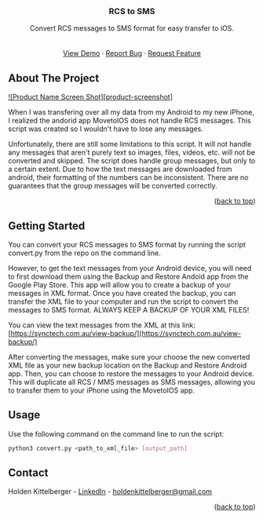 <a id="readme-top"></a>

<!-- PROJECT LOGO -->
<br />
<div align="center">
  <a href="https://github.com/hkittelberger/RCStoSMS">
  </a>

<h3 align="center">RCS to SMS</h3>

  <p align="center">
    Convert RCS messages to SMS format for easy transfer to iOS.
    <br />
    <br />
    <br />
    <a href="https://github.com/hkittelberger/RCStoSMS">View Demo</a>
    &middot;
    <a href="https://github.com/hkittelberger/RCStoSMS/issues/new?labels=bug&template=bug-report---.md">Report Bug</a>
    &middot;
    <a href="https://github.com/hkittelberger/RCStoSMS/issues/new?labels=enhancement&template=feature-request---.md">Request Feature</a>
  </p>
</div>


<!-- ABOUT THE PROJECT -->
## About The Project

[![Product Name Screen Shot][product-screenshot]](https://example.com)

When I was transfering over all my data from my Android to my new iPhone,
I realized the andorid app MovetoIOS does not handle RCS messages. This
script was created so I wouldn't have to lose any messages.

Unfortunately, there are still some limitations to this script. It will not 
handle any messages that aren't purely text so images, files, videos, etc.
will not be converted and skipped. The script does handle group messages, but
only to a certain extent. Due to how the text messages are downloaded from
android, their formatting of the numbers can be inconsistent. There are no
guarantees that the group messages will be converted correctly.

<p align="right">(<a href="#readme-top">back to top</a>)</p>


<!-- GETTING STARTED -->
## Getting Started

You can convert your RCS messages to SMS format by running the script
convert.py from the repo on the command line. 

However, to get the text messages from your Android device, you will need to 
first download them using the Backup and Restore Andoid app from the Google 
Play Store. This app will allow you to create a backup of your messages in XML
format. Once you have created the backup, you can transfer the XML file to your
computer and run the script to convert the messages to SMS format. ALWAYS KEEP
A BACKUP OF YOUR XML FILES! 

You can view the text messages from the XML at this link:
[https://synctech.com.au/view-backup/](https://synctech.com.au/view-backup/)

After converting the messages, make sure your choose the new converted XML file
as your new backup location on the Backup and Restore Android app. Then, you 
can choose to restore the messages to your Android device. This will duplicate
all RCS / MMS messages as SMS messages, allowing you to transfer them to your
iPhone using the MovetoIOS app.

<!-- USAGE EXAMPLES -->
## Usage

Use the following command on the command line to run the script:

```sh
python3 convert.py <path_to_xml_file> [output_path]
```

<!-- CONTACT -->
## Contact

Holden Kittelberger - [LinkedIn](https://linkedin.com/in/holden-kittelberger) - holdenkittelberger@gmail.com

<p align="right">(<a href="#readme-top">back to top</a>)</p>

